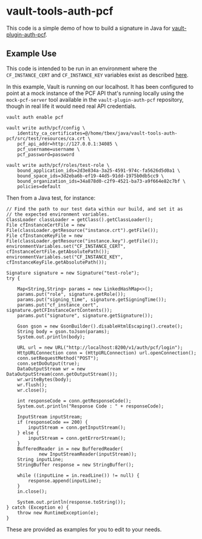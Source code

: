 # vault-tools-auth-pcf

This code is a simple demo of how to build a signature in Java for
[vault-plugin-auth-pcf](https://github.com/hashicorp/vault-plugin-auth-pcf).

## Example Use

This code is intended to be run in an environment where the `CF_INSTANCE_CERT`
and `CF_INSTANCE_KEY` variables exist as described
[here](https://docs.pivotal.io/pivotalcf/2-4/devguide/deploy-apps/instance-identity.html).

In this example, Vault is running on our localhost. It has been configured to point
at a mock instance of the PCF API that's running locally using the `mock-pcf-server`
tool available in the `vault-plugin-auth-pcf` repository, though in real life it would
need real API credentials.

```
vault auth enable pcf

vault write auth/pcf/config \
    identity_ca_certificates=@/home/tbex/java/vault-tools-auth-pcf/src/test/resources/ca.crt \
    pcf_api_addr=http://127.0.0.1:34085 \
    pcf_username=username \
    pcf_password=password

vault write auth/pcf/roles/test-role \
    bound_application_ids=2d3e834a-3a25-4591-974c-fa5626d5d0a1 \
    bound_space_ids=3d2eba6b-ef19-44d5-91dd-1975b0db5cc9 \
    bound_organization_ids=34a878d0-c2f9-4521-ba73-a9f664e82c7bf \
    policies=default
```

Then from a Java test, for instance:

```
// Find the path to our test data within our build, and set it as
// the expected environment variables.
ClassLoader classLoader = getClass().getClassLoader();
File cfInstanceCertFile = new File(classLoader.getResource("instance.crt").getFile());
File cfInstanceKeyFile = new File(classLoader.getResource("instance.key").getFile());
environmentVariables.set("CF_INSTANCE_CERT", cfInstanceCertFile.getAbsolutePath());
environmentVariables.set("CF_INSTANCE_KEY", cfInstanceKeyFile.getAbsolutePath());

Signature signature = new Signature("test-role");
try {

    Map<String,String> params = new LinkedHashMap<>();
    params.put("role", signature.getRole());
    params.put("signing_time", signature.getSigningTime());
    params.put("cf_instance_cert", signature.getCFInstanceCertContents());
    params.put("signature", signature.getSignature());

    Gson gson = new GsonBuilder().disableHtmlEscaping().create();
    String body = gson.toJson(params);
    System.out.println(body);

    URL url = new URL("http://localhost:8200/v1/auth/pcf/login");
    HttpURLConnection conn = (HttpURLConnection) url.openConnection();
    conn.setRequestMethod("POST");
    conn.setDoOutput(true);
    DataOutputStream wr = new DataOutputStream(conn.getOutputStream());
    wr.writeBytes(body);
    wr.flush();
    wr.close();

    int responseCode = conn.getResponseCode();
    System.out.println("Response Code : " + responseCode);

    InputStream inputStream;
    if (responseCode == 200) {
        inputStream = conn.getInputStream();
    } else {
        inputStream = conn.getErrorStream();
    }
    BufferedReader in = new BufferedReader(
            new InputStreamReader(inputStream));
    String inputLine;
    StringBuffer response = new StringBuffer();

    while ((inputLine = in.readLine()) != null) {
        response.append(inputLine);
    }
    in.close();

    System.out.println(response.toString());
} catch (Exception e) {
    throw new RuntimeException(e);
}
```

These are provided as examples for you to edit to your needs.
